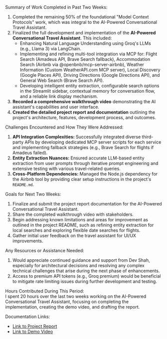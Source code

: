 Summary of Work Completed in Past Two Weeks:<br/>
1.  Completed the remaining 50% of the foundational "Model Context Protocols" work, which was integral to the AI-Powered Conversational Travel Assistant.<br/>
2.  Finalized the full development and implementation of the **AI-Powered Conversational Travel Assistant**. This included:<br/>
    *   Enhancing Natural Language Understanding using Groq's LLMs (e.g., Llama 3) via LangChain.<br/>
    *   Implementing and refining multi-tool integration via MCP for: Flight Search (Amadeus API, Brave Search fallback), Accommodation Search (Airbnb via @openbnb/mcp-server-airbnb), Weather Information (Custom WeatherAPI.com MCP server), Local Discovery (Google Places API), Driving Directions (Google Directions API), and General Web Search (Brave Search API).<br/>
    *   Developing intelligent entity extraction, configurable search options in the Streamlit sidebar, contextual memory for conversation flow, and a reliable link display mechanism.<br/>
3.  **Recorded a comprehensive walkthrough video** demonstrating the AI assistant's capabilities and user interface.<br/>
4.  **Created the detailed project report and documentation** outlining the project's architecture, features, development process, and outcomes.<br/>

Challenges Encountered and How They Were Addressed:<br/>
1.  **API Integration Complexities:** Successfully integrated diverse third-party APIs by developing dedicated MCP server scripts for each service and implementing fallback strategies (e.g., Brave Search for flights if Amadeus failed).<br/>
2.  **Entity Extraction Nuances:** Ensured accurate LLM-based entity extraction from user prompts through iterative prompt engineering and extensive testing with various travel-related queries.<br/>
3.  **Cross-Platform Dependencies:** Managed the Node.js dependency for the Airbnb tool by providing clear setup instructions in the project's `README.md`.<br/>

Goals for Next Two Weeks:<br/>
1.  Finalize and submit the project report documentation for the AI-Powered Conversational Travel Assistant.<br/>
2.  Share the completed walkthrough video with stakeholders.<br/>
3.  Begin addressing known limitations and areas for improvement as outlined in the project README, such as refining entity extraction for local searches and exploring flexible date searches for flights.<br/>
4.  Gather initial user feedback on the travel assistant for UI/UX improvements.<br/>

Any Resources or Assistance Needed:<br/>
1.  Would appreciate continued guidance and support from Dev Shah, especially for architectural decisions and resolving any complex technical challenges that arise during the next phase of enhancements.<br/>
2.  Access to premium API tokens (e.g., Groq premium) would be beneficial to mitigate rate limiting issues during further development and testing.<br/>

Hours Contributed During This Period:<br/>
I spent 20 hours over the last two weeks working on the AI-Powered Conversational Travel Assistant, focusing on completing the implementation, creating the demo video, and drafting the report.<br/>

Documentation Links:<br/>
*   [Link to Project Report](https://drive.google.com/file/d/1ExvP4V6Q-ot7dX5P_hY6hMRnyQzv5qP-/view?usp=share_link)<br/>
*   [Link to Demo Video](https://drive.google.com/file/d/1eehF2szK-0jNa9KjTfv3p-e_r7wdHbSp/view?usp=share_link)<br/>

